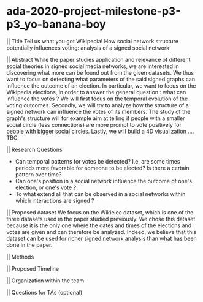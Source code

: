 # ada-2020-project-milestone-p3-p3_yo-banana-boy

|| Title
Tell us what you got Wikipedia! How social network structure potentially influences voting: analysis of a signed social network

|| Abstract 
While the paper studies application and relevance of different social theories in signed social media networks, we are interested in discovering what more can be found out from the given datasets. We thus want to focus on detecting what parameters of the said signed graphs can influence the outcome of an election. In particular, we want to focus on the Wikipedia elections, in order to answer the general question : what can influence the votes ? 
We will first focus on the temporal evolution of the voting outcomes. Secondly, we will try to analyze how the structure of a signed network can influence the votes of its members. The study of the graph's structure will for example aim at telling if people with a smaller social circle (less connections) are more prompt to vote positively for people with bigger social circles. 
Lastly, we will build a 4D visualization .... TBC



|| Research Questions 
- Can temporal patterns for votes be detected? I.e. are some times periods more favorable for someone to be elected? Is there a certain pattern over time?
- Can one's position in a social network influence the outcome of one's election, or one's vote ? 
- To what extend all that can be observed in a social networks within which interactions are signed ? 

|| Proposed dataset
We focus on the Wikielec dataset, which is one of the three datasets used in the paper studied previously. 
We chose this dataset because it is the only one where the dates and times of the elections and votes are given and can therefore be analyzed. Indeed, we believe that this dataset can be used for richer signed network analysis than what has been done in the paper. 

|| Methods 


|| Proposed Timeline 


|| Organization within the team 


|| Questions for TAs (optional)
